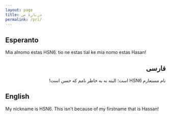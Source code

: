 ```yaml
---
layout: page
title: دربارهٔ من
permalink: /pri/
---
```


## Esperanto

Mia alnomo estas HSN6. tio ne estas tial ke mia nomo estas Hasan!

<h2 dir="rtl">
فارسی
</h2>
<p dir="rtl">
نام مستعارم HSN6 است؛ البته نه به خاطر نامم که حسن است!
</p>

## English

My nickname is HSN6. This isn't because of my firstname that is Hassan!

